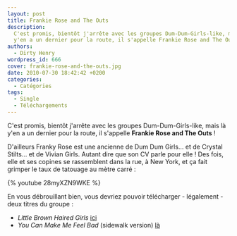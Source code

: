 ```yaml
---
layout: post
title: Frankie Rose and The Outs
description:
  C'est promis, bientôt j'arrête avec les groupes Dum-Dum-Girls-like, mais là
  y'en a un dernier pour la route, il s'appelle Frankie Rose and The Outs !
authors:
  - Dirty Henry
wordpress_id: 666
cover: frankie-rose-and-the-outs.jpg
date: 2010-07-30 18:42:42 +0200
categories:
  - Catégories
tags:
  - Single
  - Téléchargements
---
```


C'est promis, bientôt j'arrête avec les groupes Dum-Dum-Girls-like, mais là y'en
a un dernier pour la route, il s'appelle **Frankie Rose and The Outs** !

D'ailleurs Franky Rose est une ancienne de Dum Dum Girls… et de Crystal Stilts…
et de Vivian Girls. Autant dire que son CV parle pour elle ! Des fois, elle et
ses copines se rassemblent dans la rue, à New York, et ça fait grimper le taux
de tatouage au mètre carré :

{% youtube 28myXZN9WKE %}

En vous débrouillant bien, vous devriez pouvoir télécharger - légalement - deux
titres du groupe :

- _Little Brown Haired Girls_
  [ici](http://www.thetripwire.com/listen/2010/06/30/listen-frankie-rose-and-the-outs-little-brown-haired-girls/)
- _You Can Make Me Feel Bad_ (sidewalk version)
  [là](http://www.thetripwire.com/tripwiretvspotlight/2010/07/28/frankie-rose-and-the-outs-sang-you-can-make-me-feel-bad-on-a-sidewalk/)
